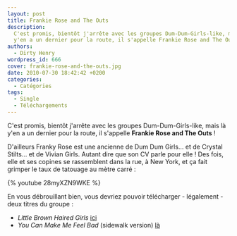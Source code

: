 ```yaml
---
layout: post
title: Frankie Rose and The Outs
description:
  C'est promis, bientôt j'arrête avec les groupes Dum-Dum-Girls-like, mais là
  y'en a un dernier pour la route, il s'appelle Frankie Rose and The Outs !
authors:
  - Dirty Henry
wordpress_id: 666
cover: frankie-rose-and-the-outs.jpg
date: 2010-07-30 18:42:42 +0200
categories:
  - Catégories
tags:
  - Single
  - Téléchargements
---
```


C'est promis, bientôt j'arrête avec les groupes Dum-Dum-Girls-like, mais là y'en
a un dernier pour la route, il s'appelle **Frankie Rose and The Outs** !

D'ailleurs Franky Rose est une ancienne de Dum Dum Girls… et de Crystal Stilts…
et de Vivian Girls. Autant dire que son CV parle pour elle ! Des fois, elle et
ses copines se rassemblent dans la rue, à New York, et ça fait grimper le taux
de tatouage au mètre carré :

{% youtube 28myXZN9WKE %}

En vous débrouillant bien, vous devriez pouvoir télécharger - légalement - deux
titres du groupe :

- _Little Brown Haired Girls_
  [ici](http://www.thetripwire.com/listen/2010/06/30/listen-frankie-rose-and-the-outs-little-brown-haired-girls/)
- _You Can Make Me Feel Bad_ (sidewalk version)
  [là](http://www.thetripwire.com/tripwiretvspotlight/2010/07/28/frankie-rose-and-the-outs-sang-you-can-make-me-feel-bad-on-a-sidewalk/)
